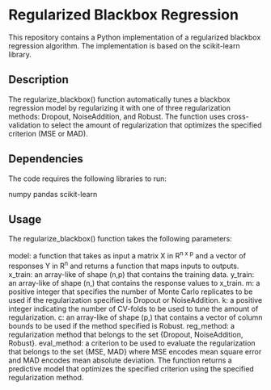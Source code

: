 # Regularized Blackbox Regression
This repository contains a Python implementation of a regularized blackbox regression algorithm. The implementation is based on the scikit-learn library.

## Description
The regularize_blackbox() function automatically tunes a blackbox regression model by regularizing it with one of three regularization methods: Dropout, NoiseAddition, and Robust. The function uses cross-validation to select the amount of regularization that optimizes the specified criterion (MSE or MAD).

## Dependencies
The code requires the following libraries to run:

numpy
pandas
scikit-learn

## Usage
The regularize_blackbox() function takes the following parameters:

model: a function that takes as input a matrix X in R<sup>n x p</sup> and a vector of responses Y in R<sup>n</sup> and returns a function that maps inputs to outputs.
x_train: an array-like of shape (n,p) that contains the training data.
y_train: an array-like of shape (n,) that contains the response values to x_train.
m: a positive integer that specifies the number of Monte Carlo replicates to be used if the regularization specified is Dropout or NoiseAddition.
k: a positive integer indicating the number of CV-folds to be used to tune the amount of regularization.
c: an array-like of shape (p,) that contains a vector of column bounds to be used if the method specified is Robust.
reg_method: a regularization method that belongs to the set {Dropout, NoiseAddition, Robust}.
eval_method: a criterion to be used to evaluate the regularization that belongs to the set {MSE, MAD} where MSE encodes mean square error and MAD encodes mean absolute deviation.
The function returns a predictive model that optimizes the specified criterion using the specified regularization method.
